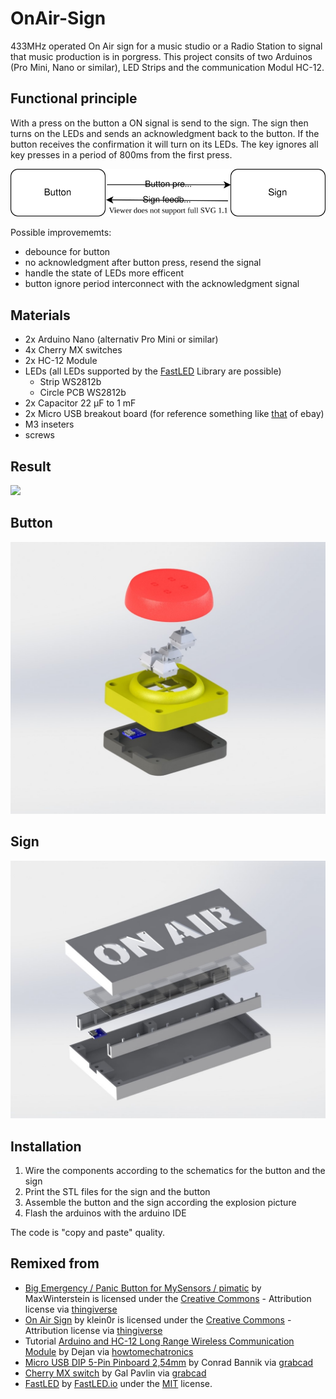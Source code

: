 # OnAir-Sign
433MHz operated On Air sign for a music studio or a Radio Station to signal that music production is in porgress. 
This project consits of two Arduinos (Pro Mini, Nano or similar), LED Strips and the communication Modul HC-12. 

## Functional principle

With a press on the button a ON signal is send to the sign. The sign then turns on the LEDs and sends an acknowledgment back to the button. If the button receives the confirmation it will turn on its LEDs. The key ignores all key presses in a period of 800ms from the first press. 

![](media/communication-diagramm.svg)

Possible improvememts:
* debounce for button
* no acknowledgment after button press, resend the signal
* handle the state of LEDs more efficent
* button ignore period interconnect with the acknowledgment signal


## Materials
* 2x Arduino Nano (alternativ Pro Mini or similar)
* 4x Cherry MX switches
* 2x  HC-12 Module
* LEDs (all LEDs supported by the [FastLED](https://github.com/FastLED/FastLED) Library are possible)
  * Strip WS2812b 
  * Circle PCB WS2812b
* 2x Capacitor 22 µF to 1 mF
* 2x Micro USB breakout board (for reference something like [that](https://www.ebay.com/itm/5Pcs-Micro-USB-Board-Power-Adapter-5V-Breakout-Switch-Interface-Module-F-Arduino/153733325920?hash=item23cb386460:g:TX4AAOSwbb5d1qM8) of ebay)
* M3 inseters
* screws

## Result

![](media/result.gif)

## Button

![](media/Button.JPG)

## Sign

![](media/Sign.JPG)

## Installation

1. Wire the components according to the schematics for the button and the sign
1. Print the STL files for the sign and the button
1. Assemble the button and the sign according the explosion picture
1. Flash the arduinos with the arduino IDE

The code is "copy and paste" quality. 

## Remixed from

* [Big Emergency / Panic Button for MySensors / pimatic](https://www.thingiverse.com/thing:1406545) by MaxWinterstein is licensed under the [Creative Commons](http://creativecommons.org/licenses/by/3.0/) - Attribution license via [thingiverse](https://www.thingiverse.com/)
* [On Air Sign](https://www.thingiverse.com/thing:2847029) by klein0r is licensed under the [Creative Commons](http://creativecommons.org/licenses/by/3.0/) - Attribution license via [thingiverse](https://www.thingiverse.com/)
* Tutorial [Arduino and HC-12 Long Range Wireless Communication Module](https://howtomechatronics.com/tutorials/arduino/arduino-and-hc-12-long-range-wireless-communication-module/) by Dejan via [howtomechatronics](https://howtomechatronics.com/)
* [Micro USB DIP 5-Pin Pinboard 2,54mm](https://grabcad.com/library/micro-usb-dip-5-pin-pinboard-2-54mm-1) by Conrad Bannik via [grabcad](https://grabcad.com/)
* [Cherry MX switch](https://grabcad.com/library/cherry-mx-switch-2) by Gal Pavlin via [grabcad](https://grabcad.com/)
* [FastLED](https://github.com/FastLED/FastLED) by [FastLED.io](http://fastled.io/) under the [MIT](https://opensource.org/licenses/mit-license.php) license.
